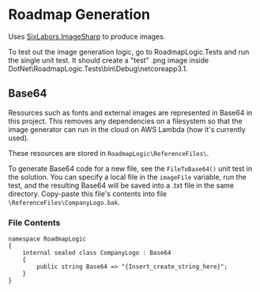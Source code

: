 # Roadmap Generation

Uses [SixLabors.ImageSharp](https://docs.sixlabors.com/index.html) to produce images.

To test out the image generation logic, go to RoadmapLogic.Tests and run the single unit test. It should create a "test" .png image inside DotNet\RoadmapLogic.Tests\bin\Debug\netcoreapp3.1.

## Base64

Resources such as fonts and external images are represented in Base64 in this project. This removes any dependencies on a filesystem so that the image generator can run in the cloud on AWS Lambda (how it's currently used).

These resources are stored in ```RoadmapLogic\ReferenceFiles\```.

To generate Base64 code for a new file, see the ```FileToBase64()``` unit test in the solution. You can specify a local file in the ```imageFile``` variable, run the test, and the resulting Base64 will be saved into a .txt file in the same directory. Copy-paste this file's contents into file ```\ReferenceFiles\CompanyLogo.bak```.

### File Contents
```
namespace RoadmapLogic
{
    internal sealed class CompanyLogo : Base64
    {
        public string Base64 => "{Insert_create_string_here}";
    }
}
```